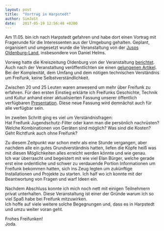 ```yaml
---
layout: post
title:  "Vortrag in Harpstedt"
author: SimJoSt
date:   2017-05-19 12:56:48 +0200
---
```

Am 11.05. bin ich nach Harpstedt gefahren und habe dort einen Vortrag mit Fragerunde für die Interessenten aus der Umgebung gehalten. Geplant, organisiert und umgesetzt wurde die Veranstaltung von der [Jusos Oldenburg-Land](http://jusos-oldenburg-land.de/), insbesondere von Daniel Helms.

Vorweg hatte die Kreiszeitung Oldenburg von der Veranstaltung [berichtet](https://www.kreiszeitung.de/lokales/oldenburg/harpstedt-ort52257/jusos-thematisieren-oeffentliches-wlan-8235327.html). Auch nach der Veranstaltung veröffentlichten sie einen [gelungenen Artikel](https://www.kreiszeitung.de/lokales/oldenburg/harpstedt-ort52257/netzbetreiber-streben-nicht-nach-profit-8297654.html).  
Bei der Komplexität, dem Umfang und dem nötigen technischen Verständnis um Freifunk, keine Selbstverständlichkeit.

Zwischen 20 und 25 Leuten waren anwesend um mehr über Freifunk zu erfahren. Für den ersten Einstieg erklärte ich Freifunks Geschichte, Technik und Kultur anhand einer aktualisierten Fassung unserer öffentlich verfügbaren [Presentation](../../../../presentation). Diese neue Fassung wird demnächst auch für alle verfügbar sein.

Im zweiten Schritt ging es viel um Verständnisfragen:  
Hat Freifunk Jugendschutz-Filter oder kann man die persönlich nachrüsten? Welche Kombinationen von Geräten sind möglich? Was sind die Kosten? Geht Richtfunk auch ohne Freifunk?

Zu diesem Zeitpunkt war schon mehr als eine Stunde vergangen, aber nachdem alle ein gutes Grundverständnis hatten, liefen die Köpfe heiß was mit diesen Möglichkeiten alles erreicht werden könnte und wie genau.  
Ich war überrascht und begeistert mit wie viel Elan Bürger, welche gerade erst eine ordentliche und schwer zu verdauende Portion Informationen um Freifunk bekommen hatten, sich ins Zeug legten um zukünftige Installationen und Projekte zu starten. Ich half wo ich konnte mit der Beantwortung von Fragen und warf Ideen ein.

Nachdem Abschluss konnte ich mich noch nett mit einigen Teilnehmern privat unterhalten. Diese Veranstaltung ist einer der Gründe warum ich so viel Spaß habe bei Freifunk mitzuwirken.  
Ich hoffe auf viele weitere solche Begegnungen und, dass es in Harpstedt und umzu weiter voran geht.

Frohes Freifunken!  
Joda.
